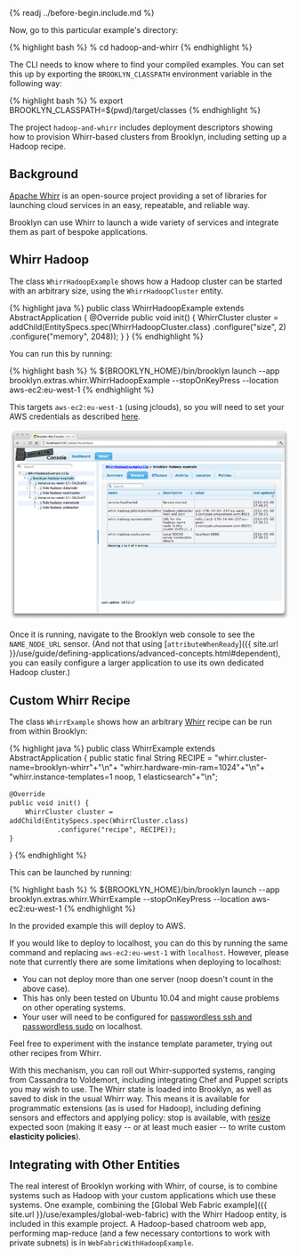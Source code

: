 {% readj ../before-begin.include.md %}

Now, go to this particular example's directory:

{% highlight bash %}
% cd hadoop-and-whirr
{% endhighlight %}

The CLI needs to know where to find your compiled examples. You can set this up by exporting
the ``BROOKLYN_CLASSPATH`` environment variable in the following way:

{% highlight bash %}
% export BROOKLYN_CLASSPATH=$(pwd)/target/classes
{% endhighlight %}

The project ``hadoop-and-whirr`` includes deployment descriptors
showing how to provision Whirr-based clusters from Brooklyn,
including setting up a Hadoop recipe.

## Background

[Apache Whirr](http://whirr.apache.org) is an open-source project providing
a set of libraries for launching cloud services in an easy, repeatable, and reliable way.

Brooklyn can use Whirr to launch a wide variety of services
and integrate them as part of bespoke applications.


## Whirr Hadoop

The class ``WhirrHadoopExample`` shows how a Hadoop cluster can be started
with an arbitrary size, using the ``WhirrHadoopCluster`` entity.

{% highlight java %}
public class WhirrHadoopExample extends AbstractApplication {
    @Override
    public void init() {
        WhirrCluster cluster = addChild(EntitySpecs.spec(WhirrHadoopCluster.class)
                .configure("size", 2)
                .configure("memory", 2048));
    }
}
{% endhighlight %}

You can run this by running:

{% highlight bash %}
% ${BROOKLYN_HOME}/bin/brooklyn launch --app brooklyn.extras.whirr.WhirrHadoopExample --stopOnKeyPress --location aws-ec2:eu-west-1
{% endhighlight %}

This targets ``aws-ec2:eu-west-1`` (using jclouds),
so you will need to set your AWS credentials as described [here]({{site.url}}/use/guide/management/index.html#startup-config). 

[![Web Console Showing Whirr-launched Hadoop Cluster](whirrhadoop-w750.png "Web Console Showing Whirr-launched Hadoop Cluster")](whirrhadoop.png) 

Once it is running, navigate to the Brooklyn web console to see the ``NAME_NODE_URL`` sensor.
(And not that using [``attributeWhenReady``]({{ site.url }}/use/guide/defining-applications/advanced-concepts.html#dependent), 
you can easily configure a larger application to use its own dedicated Hadoop cluster.)


<a name="custom-whirr-recipe"></a>
## Custom Whirr Recipe

The class ``WhirrExample`` shows how an arbitrary [Whirr](http://whirr.apache.org) recipe
can be run from within Brooklyn:

{% highlight java %}
public class WhirrExample extends AbstractApplication {
    public static final String RECIPE =
            "whirr.cluster-name=brooklyn-whirr"+"\n"+
            "whirr.hardware-min-ram=1024"+"\n"+
            "whirr.instance-templates=1 noop, 1 elasticsearch"+"\n";

    @Override
    public void init() {
        WhirrCluster cluster = addChild(EntitySpecs.spec(WhirrCluster.class)
                .configure("recipe", RECIPE));
    }
}
{% endhighlight %}

This can be launched by running:

{% highlight bash %}
% ${BROOKLYN_HOME}/bin/brooklyn launch --app brooklyn.extras.whirr.WhirrExample --stopOnKeyPress --location aws-ec2:eu-west-1
{% endhighlight %} 

In the provided example this will deploy to AWS.

If you would like to deploy to localhost, you can do this by running the same command and replacing ``aws-ec2:eu-west-1`` with ``localhost``. However, please note that currently there are some limitations when deploying to localhost:

*	You can not deploy more than one server (noop doesn't count in the above case).
*	This has only been tested on Ubuntu 10.04 and might cause problems on other operating systems.
*	Your user will need to be configured for [passwordless ssh and passwordless sudo](http://docs.outerthought.org/lilyenterprise-docs-trunk/539-lily/541-lily.html) on localhost.


Feel free to experiment with the instance template parameter,
trying out other recipes from Whirr.

With this mechanism, you can roll out Whirr-supported systems, 
ranging from Cassandra to Voldemort, including integrating 
Chef and Puppet scripts you may wish to use.
The Whirr state is loaded into Brooklyn, as well as saved to disk in the usual Whirr way.
This means it is available for programmatic extensions (as is used for Hadoop),
including defining sensors and effectors and applying policy:
stop is available, with [resize](https://issues.apache.org/jira/browse/WHIRR-214) expected soon
(making it easy -- or at least much easier -- to write custom **elasticity policies**).


## Integrating with Other Entities

The real interest of Brooklyn working with Whirr, of course, is to combine systems such as Hadoop
with your custom applications which use these systems.
One example, combining the [Global Web Fabric example]({{ site.url }}/use/examples/global-web-fabric)
with the Whirr Hadoop entity, is included in this example project.
A Hadoop-based chatroom web app, performing map-reduce (and a few necessary contortions to work with private subnets)
is in ``WebFabricWithHadoopExample``. 
 